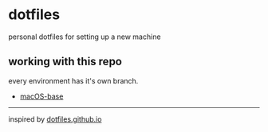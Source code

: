 # dotfiles

personal dotfiles for setting up a new machine

## working with this repo

every environment has it's own branch.

- [macOS-base](https://github.com/timokluser-dev/dotfiles/tree/macos-base)

---

inspired by [dotfiles.github.io](https://dotfiles.github.io)
